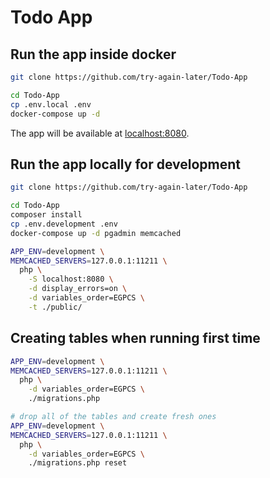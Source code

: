# Todo App

## Run the app inside docker

```sh
git clone https://github.com/try-again-later/Todo-App

cd Todo-App
cp .env.local .env
docker-compose up -d
```

The app will be available at [localhost:8080](http://localhost:8080).

## Run the app locally for development

```sh
git clone https://github.com/try-again-later/Todo-App

cd Todo-App
composer install
cp .env.development .env
docker-compose up -d pgadmin memcached

APP_ENV=development \
MEMCACHED_SERVERS=127.0.0.1:11211 \
  php \
    -S localhost:8080 \
    -d display_errors=on \
    -d variables_order=EGPCS \
    -t ./public/
```

## Creating tables when running first time

```sh
APP_ENV=development \
MEMCACHED_SERVERS=127.0.0.1:11211 \
  php \
    -d variables_order=EGPCS \
    ./migrations.php

# drop all of the tables and create fresh ones
APP_ENV=development \
MEMCACHED_SERVERS=127.0.0.1:11211 \
  php \
    -d variables_order=EGPCS \
    ./migrations.php reset
```
